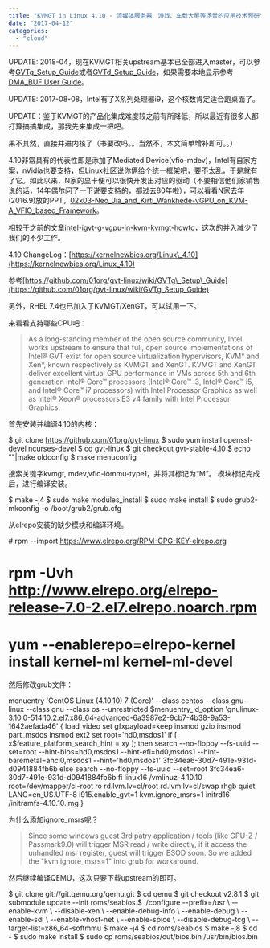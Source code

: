 ```yaml
---
title: "KVMGT in Linux 4.10 - 流媒体服务器、游戏、车载大屏等场景的应用技术预研"
date: "2017-04-12"
categories: 
  - "cloud"
---
```


UPDATE: 2018-04，现在KVMGT相关upstream基本已全部进入master，可以参考[GVTg\_Setup\_Guide](http://GVTg_Setup_Guide)或者[GVTd\_Setup\_Guide](https://github.com/intel/gvt-linux/wiki/GVTd_Setup_Guide)，如果需要本地显示参考[DMA\_BUF User Guide](https://github.com/intel/gvt-linux/wiki/Dma_Buf_User_Guide)。

UPDATE: 2017-08-08，Intel有了X系列处理器i9，这个核数肯定适合跑桌面了。

UPDATE：鉴于KVMGT的产品化集成难度较之前有所降低，所以最近有很多人都打算搞搞集成，那我先来集成一把吧。

果不其然，直接并进内核了（书要改吗。。当然不，本文简单增补即可。。）

4.10非常具有的代表性即是添加了Mediated Device(vfio-mdev)，Intel有自家方案，nVidia也要支持，但Linux社区说你俩给个统一框架吧，要不太乱，于是就有了它。如此以来，N家的显卡便可以很快开发出对应的驱动（不要相信他们家销售说的话，14年偶尔问了一下说要支持的，都过去80年啦），可以看看N家去年(2016.9)放的PPT，[02x03-Neo\_Jia\_and\_Kirti\_Wankhede-vGPU\_on\_KVM-A\_VFIO\_based\_Framework](https://blog.lofyer.org/wp-content/uploads/02x03-Neo_Jia_and_Kirti_Wankhede-vGPU_on_KVM-A_VFIO_based_Framework.pdf)。

相较于之前的文章[intel-igvt-g-vgpu-in-kvm-kvmgt-howto](https://blog.lofyer.org/intel-igvt-g-vgpu-in-kvm-kvmgt-howto/)，这次的并入减少了我们的不少工作。

4.10 ChangeLog：[https://kernelnewbies.org/Linux\_4.10](https://kernelnewbies.org/Linux_4.10)

参考[https://github.com/01org/gvt-linux/wiki/GVTg\_Setup\_Guide](https://github.com/01org/gvt-linux/wiki/GVTg_Setup_Guide)

另外，RHEL 7.4也已加入了KVMGT/XenGT，可以试用一下。

来看看支持哪些CPU吧：

> As a long-standing member of the open source community, Intel works upstream to ensure that full, open source implementations of Intel® GVT exist for open source virtualization hypervisors, KVM\* and Xen\*, known respectively as KVMGT and XenGT. KVMGT and XenGT deliver excellent virtual GPU performance in VMs across 5th and 6th generation Intel® Core™ processors (Intel® Core™ i3, Intel® Core™ i5, and Intel® Core™ i7 processors) with Intel Processor Graphics as well as Intel® Xeon® processors E3 v4 family with Intel Processor Graphics.

首先安装并编译4.10的内核：

$ git clone https://github.com/01org/gvt-linux
$ sudo yum install openssl-devel ncurses-devel
$ cd gvt-linux
$ git checkout gvt-stable-4.10
$ echo ""|make oldconfig
$ make menuconfig

搜索关键字kvmgt, mdev,vfio-iommu-type1，并将其标记为“M”。 模块标记完成后，进行编译安装。

$ make -j4
$ sudo make modules\_install
$ sudo make install
$ sudo grub2-mkconfig -o /boot/grub2/grub.cfg

从elrepo安装的缺少模块和编译环境。

\# rpm --import https://www.elrepo.org/RPM-GPG-KEY-elrepo.org
# rpm -Uvh http://www.elrepo.org/elrepo-release-7.0-2.el7.elrepo.noarch.rpm
# yum --enablerepo=elrepo-kernel install kernel-ml kernel-ml-devel

然后修改grub文件：

menuentry 'CentOS Linux (4.10.10) 7 (Core)' --class centos --class gnu-linux --class gnu --class os --unrestricted $menuentry\_id\_option 'gnulinux-3.10.0-514.10.2.el7.x86\_64-advanced-6a3987e2-9cb7-4b38-9a53-1642aefada46' {
        load\_video
        set gfxpayload=keep
        insmod gzio
        insmod part\_msdos
        insmod ext2
        set root='hd0,msdos1'
        if \[ x$feature\_platform\_search\_hint = xy \]; then
          search --no-floppy --fs-uuid --set=root --hint-bios=hd0,msdos1 --hint-efi=hd0,msdos1 --hint-baremetal=ahci0,msdos1 --hint='hd0,msdos1'  3fc34ea6-30d7-491e-931d-d0941884fb6b
        else
          search --no-floppy --fs-uuid --set=root 3fc34ea6-30d7-491e-931d-d0941884fb6b
        fi
        linux16 /vmlinuz-4.10.10 root=/dev/mapper/cl-root ro rd.lvm.lv=cl/root rd.lvm.lv=cl/swap rhgb quiet LANG=en\_US.UTF-8 i915.enable\_gvt=1 kvm.ignore\_msrs=1
        initrd16 /initramfs-4.10.10.img
}

为什么添加ignore\_msrs呢？

> Since some windows guest 3rd patry application / tools (like GPU-Z / Passmark9.0) will trigger MSR read / write directly, if it access the unhandled msr register, guest will trigger BSOD soon. So we added the "kvm.ignore\_msrs=1" into grub for workaround.

然后继续编译QEMU，这次只要下载upstream的即可。

$ git clone git://git.qemu.org/qemu.git
$ cd qemu
$ git checkout v2.8.1
$ git submodule update --init roms/seabios
$ ./configure --prefix=/usr \\
    --enable-kvm \\
    --disable-xen \\
    --enable-debug-info \\
    --enable-debug \\
    --enable-sdl \\
    --enable-vhost-net \\
    --enable-spice \\
    --disable-debug-tcg \\
    --target-list=x86\_64-softmmu
$ make -j4
$ cd roms/seabios
$ make -j8
$ cd -
$ sudo make install
$ sudo cp roms/seabios/out/bios.bin /usr/bin/bios.bin
